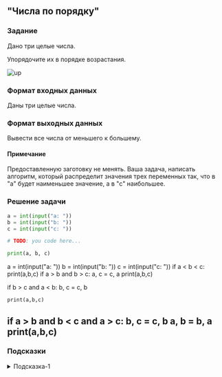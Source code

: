 ## "Числа по порядку"

### Задание

Дано три целые числа. 

Упорядочите их в порядке возрастания.

![up](img/up.png)

### Формат входных данных

Даны три целые числа.

### Формат выходных данных

Вывести все числа от меньшего к большему.

#### Примечание

Предоставленную заготовку не менять. Ваша задача, написать алгоритм, который распределит значения трех переменных так, что в "a" будет наименьшее значение, а в "c" наибольшее.

### Решение задачи

```python
a = int(input("a: "))
b = int(input("b: "))
c = int(input("c: "))

# TODO: you code here...

print(a, b, c)
```
a = int(input("a: "))
b = int(input("b: "))
c = int(input("c: "))
if a < b < c:
    print(a,b,c)
if  a > b and b > c:
    a, c = c, a 
    print(a,b,c)
    
if b > c and a < b:
    b, c = c, b

    print(a,b,c)
if a > b and b < c and a > c:
    b, c = c, b 
    a, b = b, a 
    print(a,b,c)
---

### Подсказки

<details>
<summary>Подсказка-1</summary>
Вспомните про задачу "поменять значения переменных местами".
</details>

